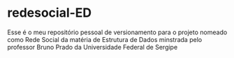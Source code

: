 # redesocial-ED
Esse é o meu repositório pessoal de versionamento para o projeto nomeado como Rede Social da matéria de Estrutura de Dados minstrada pelo professor Bruno Prado da Universidade Federal de Sergipe

